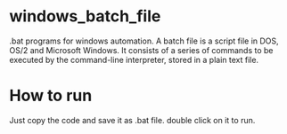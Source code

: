 # windows_batch_file
.bat programs for windows automation.
A batch file is a script file in DOS, OS/2 and Microsoft Windows. It consists of a series of commands to be executed by the command-line interpreter, stored in a plain text file.
# How to run
Just copy the code  and save it as .bat file. double click on it to run.
